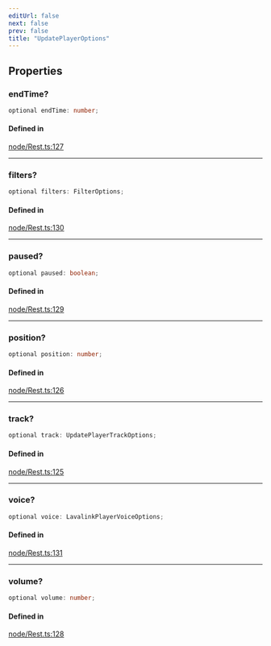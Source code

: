 ```yaml
---
editUrl: false
next: false
prev: false
title: "UpdatePlayerOptions"
---
```


## Properties

<a id="endtime" name="endtime"></a>

### endTime?

```ts
optional endTime: number;
```

#### Defined in

[node/Rest.ts:127](https://github.com/shipgirlproject/shoukaku/blob/761f40f7c0b54473070fa1c40602d1504a8bf167/src/node/Rest.ts#L127)

***

<a id="filters" name="filters"></a>

### filters?

```ts
optional filters: FilterOptions;
```

#### Defined in

[node/Rest.ts:130](https://github.com/shipgirlproject/shoukaku/blob/761f40f7c0b54473070fa1c40602d1504a8bf167/src/node/Rest.ts#L130)

***

<a id="paused" name="paused"></a>

### paused?

```ts
optional paused: boolean;
```

#### Defined in

[node/Rest.ts:129](https://github.com/shipgirlproject/shoukaku/blob/761f40f7c0b54473070fa1c40602d1504a8bf167/src/node/Rest.ts#L129)

***

<a id="position" name="position"></a>

### position?

```ts
optional position: number;
```

#### Defined in

[node/Rest.ts:126](https://github.com/shipgirlproject/shoukaku/blob/761f40f7c0b54473070fa1c40602d1504a8bf167/src/node/Rest.ts#L126)

***

<a id="track" name="track"></a>

### track?

```ts
optional track: UpdatePlayerTrackOptions;
```

#### Defined in

[node/Rest.ts:125](https://github.com/shipgirlproject/shoukaku/blob/761f40f7c0b54473070fa1c40602d1504a8bf167/src/node/Rest.ts#L125)

***

<a id="voice" name="voice"></a>

### voice?

```ts
optional voice: LavalinkPlayerVoiceOptions;
```

#### Defined in

[node/Rest.ts:131](https://github.com/shipgirlproject/shoukaku/blob/761f40f7c0b54473070fa1c40602d1504a8bf167/src/node/Rest.ts#L131)

***

<a id="volume" name="volume"></a>

### volume?

```ts
optional volume: number;
```

#### Defined in

[node/Rest.ts:128](https://github.com/shipgirlproject/shoukaku/blob/761f40f7c0b54473070fa1c40602d1504a8bf167/src/node/Rest.ts#L128)

